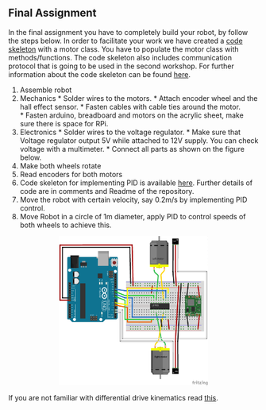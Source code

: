 ## Final Assignment

In the final assignment you have to completely build your robot, by follow the steps below. In order to facilitate your work we have created a [code skeleton](https://github.com/KTH-EL2222/code/archive/master.zip) with a motor class. You have to populate the motor class with methods/functions. The code skeleton also includes communication protocol that is going to be used in the second workshop. For further information about the code skeleton can be found [here](code.html).

1. Assemble robot
  1. Mechanics
    * Solder wires to the motors.
    * Attach encoder wheel and the hall effect sensor.
    * Fasten cables with cable ties around the motor.  
    * Fasten arduino, breadboard and motors on the acrylic sheet, make sure there is space for RPi.
  2. Electronics
    * Solder wires to the voltage regulator.
    * Make sure that Voltage regulator output 5V while attached to 12V supply. You can check voltage with a multimeter.
    * Connect all parts as shown on the figure below.
2. Make both wheels rotate
3. Read encoders for both motors
4. Code skeleton for implementing PID is available [here](https://github.com/KTH-EL2222/code/archive/master.zip). Further details of code are in comments and Readme of the repository. 
5. Move the robot with certain velocity, say 0.2m/s by implementing PID control.
6. Move Robot in a circle of 1m diameter, apply PID to control speeds of both wheels to achieve this. 

<center>
<img src="workshop1/breadbord_schematics.png" alt="two_motors" width="300"/>
</center>

If you are not familiar with differential drive kinematics read [this](https://chess.eecs.berkeley.edu/eecs149/documentation/differentialDrive.pdf).
